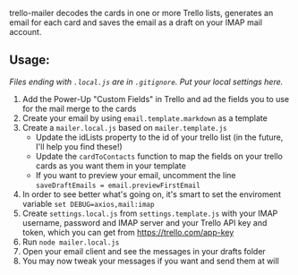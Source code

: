 trello-mailer decodes the cards in one or more Trello
lists, generates an email for each card and saves
the email as a draft on your IMAP mail account.

Usage:
------

_Files ending with `.local.js` are in `.gitignore`. Put your local settings here._

1. Add the Power-Up "Custom Fields" in Trello and ad the fields you
   to use for the mail merge to the cards
2. Create your email by using `email.template.markdown` as a template
3. Create a `mailer.local.js` based on `mailer.template.js`
   * Update the idLists property to the id of your trello list
     (in the future, I'll help you find these!)
   * Update the `cardToContacts` function to map the fields
     on your trello cards as you want them in your template
   * If you want to preview your email, uncomment the line
     `saveDraftEmails = email.previewFirstEmail`
4. In order to see better what's going on, it's smart to set
   the enviroment variable `set DEBUG=axios,mail:imap`
5. Create `settings.local.js` from `settings.template.js`
   with your IMAP username, password and IMAP server and your Trello
   API key and token, which you can get from https://trello.com/app-key
6. Run `node mailer.local.js`
7. Open your email client and see the messages in your drafts folder
8. You may now tweak your messages if you want and send them at will



